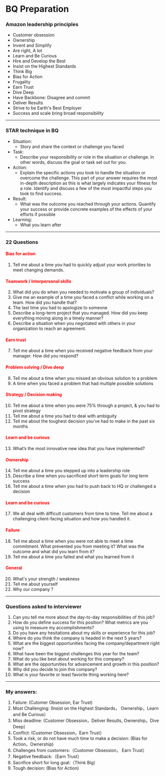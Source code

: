 # BQ Preparation
### Amazon leadership principles
  - Customer obsession
  - Ownership
  - Invent and Simplify
  - Are right, A lot
  - Learn and Be Curious
  - Hire and Develop the Best
  - Insist on the Highest Standards
  - Think Big
  - Bias for Action
  - Frugality
  - Earn Trust
  - Dive Deep
  - Have Backbone: Disagree and commit
  - Deliver Results
  - Strive to be Earth's Best Employer
  - Success and scale bring broad responsibility
---
### STAR technique in BQ
  - Situation:
    - Story and share the context or challenge you faced
  - Task:
    - Describe your responsibility or role in the situation or challenge. In other words, discuss the goal or task set out for you. 
  - Action:
    - Explain the specific actions you took to handle the situation or overcome the challenge. This part of your answer requires the most in-depth description as this is what largely indicates your fitness for a role. Identify and discuss a few of the most impactful steps you took to find success.
  - Result:
    - What was the outcome you reached through your actions. Quantify your success or provide concrete examples of the effects of your efforts if possible
  - Learning:
    - What you learn after
---
### 22 Questions
#### <span style="color:red">Bias for action</span>
1. Tell me about a time you had to quickly adjust your work priorities to meet changing demands.
#### <span style="color:red">Teamwork / Interpersonal skills</span>
2. What did you do when you needed to motivate a group of individuals?
3. Give me an example of a time you faced a conflict while working on a team. How did you handle that?
4. The last time you had to apologize to someone
5. Describe a long-term project that you managed. How did you keep everything moving along in a timely manner?
6. Describe a situation when you negotiated with others in your organization to reach an agreement.
#### <span style="color:red">Earn trust</span>
7. Tell me about a time when you received negative feedback from your manager. How did you respond?
#### <span style="color:red">Problem solving / Dive deep</span>
8. Tell me about a time when you missed an obvious solution to a problem
9.  A time when you faced a problem that had multiple possible solutions
#### <span style="color:red">Strategy / Decision making</span>
10. Tell me about a time when you were 75% through a project, & you had to pivot strategy
11. Tell me about a time you had to deal with ambiguity
12. Tell me about the toughest decision you've had to make in the past six months
#### <span style="color:red">Learn and be curious</span>
13. What’s the most innovative new idea that you have implemented?
#### <span style="color:red">Ownership</span>
14. Tell me about a time you stepped up into a leadership role
15. Describe a time when you sacrificed short term goals for long term success
16. Tell me about a time when you had to push back to HQ or challenged a decision
#### <span style="color:red">Learn and be curious</span>
17. We all deal with difficult customers from time to time. Tell me about a challenging client-facing situation and how you handled it.
#### <span style="color:red">Failure</span>
18. Tell me about a time when you were not able to meet a time commitment. What prevented you from meeting it? What was the outcome and what did you learn from it?
19. Tell me about a time you failed and what you learned from it
#### <span style="color:red">General</span>
20. What's your strength / weakness
21. Tell me about yourself
22. Why our company ?
---
### Questions asked to interviewer
1. Can you tell me more about the day-to-day responsibilities of this job?
2. How do you define success for this position? What metrics are you using to measure my accomplishments?
3. Do you have any hesitations about my skills or experience for this job?
4. Where do you think the company is headed in the next 5 years?
5. What are the biggest opportunities facing the company/department right now?
6. What have been the biggest challenges this year for the team?
7. What do you like best about working for this company?
8. What are the opportunities for advancement and growth in this position?
9. Why did you decide to join this company?
10. What is your favorite or least favorite thing working here?
---
### My answers:
1. Failure: (Cutomer Obsession, Ear Trust) 
2. Most Challenging: (Insist on the Highest Standards， Ownership，Learn and Be Curious）
3. Miss deadline: (Customer Obsession，Deliver Results, Ownership，Dive Deep）
4. Conflict: (Customer Obsession，Earn Trust）
5. Took a risk, or do not have much time to make a decision: (Bias for Action，Ownership)
6. Challenges from customers:（Customer Obsession， Earn Trust）
7. Negative feedback:（Earn Trust）
8. Sacrifice short for long goal:（Think Big）
9. Tough decision: (Bias for Action)
